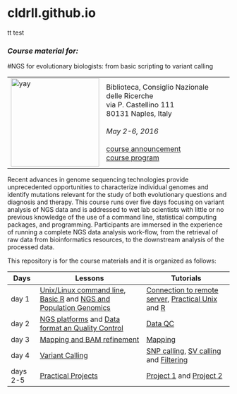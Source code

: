 # cldrll.github.io

tt test



### *Course material for:*

#NGS for evolutionary biologists: from basic scripting to variant calling

 <table style="width:100%">
  <tr>
    <td> <img src="img/elixir_ita_logo.png" alt="yay" height="200" width="200"></td>
    <td>Biblioteca, Consiglio Nazionale delle Ricerche <br> via P. Castellino 111<br>  80131 Naples, Italy <br><br><i>May 2-6, 2016</i><br><br><a href="http://bioinformaticstraining.pythonanywhere.com/course/5/" >course announcement</a><br><a href="prog.md" >course program</a></td>
  </tr>
</table>


Recent advances in genome sequencing technologies provide unprecedented opportunities to characterize individual genomes and identify mutations relevant for the study of both evolutionary questions and diagnosis and therapy. This course runs over five days focusing on variant analysis of NGS data and is addressed to wet lab scientists with little or no previous knowledge of the use of a command line, statistical computing packages, and programming. Participants are immersed in the experience of running a complete NGS data analysis work-flow, from the retrieval of raw data from bioinformatics resources, to the downstream analysis of the processed data.

This repository is for the course materials and it is organized as follows:

Days |Lessons | Tutorials
------------ | -------------| -----------
day 1 | [Unix/Linux command line](day1/d1l1_UnixTheory.md), [Basic R]() and [NGS and Population Genomics](day1/d1l2_NGSPopGen.pdf)| [Connection to remote server](day1/d1t1_bender.md), [Practical Unix](day1/Academis_Linux.pdf) and [R]()
day 2 |[NGS platforms](day2/d2l1_IntroNGS.pdf) and  [Data format an Quality Control](day2/d2l2_DataFormatQC.pdf)| [Data QC](day2/d2t1_dataQC.md)
day 3 |[Mapping and BAM refinement](day3/d3l1_mapping_BAM_refinement.pdf)| [Mapping](day3/d3t1_mapping_and_bam_refinement.md)|
day 4 | [Variant Calling](day4/d4l1_SNP_call.pdf)|[SNP calling](day4/d4t1_variantcalling_snps_tutorial.md), [SV calling](day4/d4t2_variantcalling_stucturalvariants_tutorial.md) and [Filtering](day4/d4t3_variantcalling_filtering_exercises.md)
days 2-5 | [Practical Projects](Projects/00-projects.md)| [Project 1](Projects/01-Project-01_sum.md) and [Project 2](Projects/02-Project-02_sum.md)  
